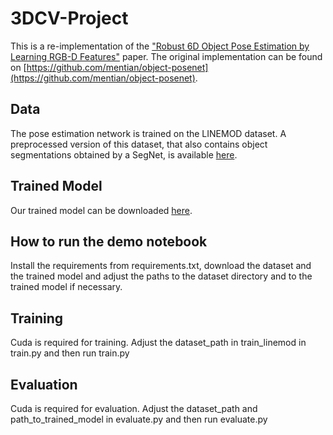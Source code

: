 # 3DCV-Project

This is a re-implementation of the ["Robust 6D Object Pose Estimation by 
Learning RGB-D Features"](https://arxiv.org/abs/2003.00188) paper. The original implementation can be found on
[https://github.com/mentian/object-posenet](https://github.com/mentian/object-posenet).

## Data
The pose estimation network is trained on the LINEMOD dataset. A preprocessed version of
this dataset, that also contains object segmentations obtained by a SegNet, is available
[here](https://drive.google.com/drive/folders/19ivHpaKm9dOrr12fzC8IDFczWRPFxho7).

## Trained Model
Our trained model can be downloaded [here](https://drive.google.com/file/d/1nzxOrGweL-mALBnItxPHB0CIkfMZw212/view?usp=sharing).

## How to run the demo notebook
Install the requirements from requirements.txt, download the dataset and the trained model
and adjust the paths to the dataset directory and to the trained model if necessary.

## Training
Cuda is required for training. Adjust the dataset_path in train_linemod in train.py and then 
run train.py

## Evaluation
Cuda is required for evaluation. Adjust the dataset_path and path_to_trained_model in 
evaluate.py and then run evaluate.py